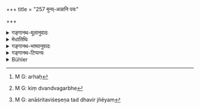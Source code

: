 +++
title = "257 मुन्य्-अन्नानि पयः"

+++

<details><summary>गङ्गानथ-मूलानुवादः</summary>

The food of hermits, milk, the soma-herb, meat that is not forbidden, salt other than alkaline. are, by nature, called “sacrificial food.”—(257)
</details>

<details><summary>मेधातिथिः</summary>

**मुनिर्** वानप्रस्थः, तस्य्**आन्नानि** आरण्यानि नीवारादीनि । एतच् च प्रदर्शनं ग्राम्याणाम् अपि व्रीह्यादीनाम् । तथार्वाचीने श्लोके सर्वग्रहणम् । उत्तरत्र च "हविर् यच् चिररात्राय" (म्ध् ३.२५६) इति प्रक्रम्य "तिलैर् व्रीहियवैर् माषैः" (म्ध् ३.२५७) इति ग्राम्याणाम् अप्य् अनुक्रमणम् । **पयः** क्षीरम् । तद्विकारा अपि दध्यादयो गृह्यन्ते, स्मृतिसमाचाराभ्याम् । **सोम** ओषधिविशेषः । **अनुपस्कृतम्** अधिकृतम् अप्रतिषिद्धम् । सूनामांसाद्य् अनुपस्कृतम् । **अक्षारलवणम्** । अत्र संदिह्यते- "किं द्वंद्वगर्भो नञ्समासः, उत नञ्समास एव । अक्षारलवणम्, उत लवणविशेषः ऽक्षारलवणम्ऽ ततो ऽन्यद् अभ्यनुज्ञायते" । लवणम् एवं भवितुम् अर्हम्[^४७३] । द्वन्द्वगर्भे[^४७४] हि वृत्तिद्वयम् आश्रयणीयम् । प्रतिपदं च नञः संबन्धभेदः । तद् गुरु भवति । **प्रकृत्या हविर्** अनाश्रिते विशेषे एतद् धविर् विज्ञ्ēयम्[^४७५] । "हविष्येण वर्तते," "हविष्यात् प्रातराशाद् भुङ्क्ते" इत्यादि सामान्यचोदनासु तद् धविष्यं ज्ञेयम् ॥ ३.२४७ ॥


[^४७५]:
     M G: anāśritaviśeṣeṇa tad dhavir jñēyam


[^४७४]:
     M G: kiṃ dvandvagarbhe


[^४७३]:
     M G: arhaḥ
</details>

<details><summary>गङ्गानथ-भाष्यानुवादः</summary>

‘*Hermit*’—*i.e*., the Vānaprastha; his ‘*food*’ consists of the
*Nīvāra* and other wild-growing grains; this is mentioned only by way of
illustration; it indicates the *Vrīhi* and other similar grains; and it is in view of this that in the preceding verse we have the phrase ‘of all kinds,’ and also in the verse 266, the expression, ‘sacrificial food which serves for a long time,’ which introduces the enumeration of artificially grown grains also, such as ‘*tila, vrīhi*, *yava, māṣa*,’ and so forth.

‘*Milk*’—which includes its preparations, such as curds and the like; such being the sense of *Smṛtis* and also sanctioned by usage.

‘*Unforbidden*’—sanctioned, not prohibited. Meat obtained from slaughter-houses is regarded as ‘forbidden.’

‘*Akṣāralavaṇa*’—A doubt arises here as to whether this is a negative compound containing a copulative one, or a purely negative compound. Does it mean merely ‘absence of salts and alkalines’ (as it would, if it were a negative compound with a copulative one), or is ‘*kṣāra-kavaṇa*’ (alkaline salt) the name of a particular kind of salt, and the text permits the use of salts other than that kind *?* It appears better to take it as standing for a particular kind of salt. If it meant the mere negation of a copulative compound, there would be two compounds, and the negative particle would have to be construed with each of the two members of the copulative compound; and all this would involve a great deal of complication.

‘*Sacrificial food, by nature*;’—that is, all this is to be regarded as ‘sacrificial food,’ without any qualifications; this is what is to be understood to be the meaning in all such general injunctions as ‘he lives upon *sacrificial food*,’ breakfasts on *sacrificial food*,’ and so forth—(257).
</details>

<details><summary>गङ्गानथ-टिप्पन्यः</summary>

‘*Anupaskṛtam*’—‘Not forbidden’ (Medhātithi);—‘not prepared with spices’ (Govindarāja and Nārāyaṇa);—‘not dressed as usual’ (Nandana);—‘not tainted by bad smell’ (Kullūka and Rāghavānanda).

This verse is quoted in *Smṛtitattva* (p. 225), which explains ‘*anupaskṛtam*’ as ‘of such seasonings as are brought about by cooking &c.’ It rejects the explanation of Kullūka (‘free from bad smell’) on the ground that the word can have no such meaning;—and in *Aparārka* (p. 500), which explains it as ‘what has not been cooked for some other purpose’—and again on p. 551, as enumerating what is *haviṣya*;—also in
*Hemādri* (Śrāddha, pp. 541 and 573);—in *Śrāddhakriyākaumudī* (p.
4220), which explains ‘*anupaskṛtam*’ as ‘not rotten’, ‘not foul smelling’,—*Soma* as the juice of the Soma-creeper;—and in
*Gadādharapaddhati* (Kāla, p. 538).
</details>

<details><summary>Bühler</summary>

257	The food eaten by hermits in the forest, milk, Soma-juice, meat which is not prepared (with spices), and salt unprepared by art, are called, on account of their nature, sacrificial food.
</details>
